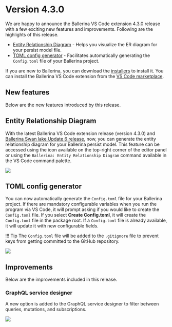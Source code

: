 # Version 4.3.0

We are happy to announce the Ballerina VS Code extension 4.3.0 release with a few exciting new features and improvements. Following are the highlights of this release.

- [Entity Relationship Diagram](#entity-relationship-diagram) - Helps you visualize the ER diagram for your persist model file.
- [TOML config generator](#toml-config-generator) - Facilitates automatically generating the `Config.toml` file of your Ballerina project.

If you are new to Ballerina, you can download the [installers](https://ballerina.io/downloads/) to install it. You can install the Ballerina VS Code extension from the [VS Code marketplace](https://marketplace.visualstudio.com/items?itemName=WSO2.ballerina).

## New features

Below are the new features introduced by this release.

## Entity Relationship Diagram

With the latest Ballerina VS Code extension release (version 4.3.0) and <a href="https://ballerina.io/downloads/" target="_blank">Ballerina Swan lake Update 6 release</a>, now, you can generate the entity relationship diagram for your Ballerina persist model. This feature can be accessed using the icon available on the top-right corner of the editor panel or using the `Ballerina: Entity Relationship Diagram` command available in the VS Code command palette.

<img src="/learn/images/vs-code-extension/release-notes/v-4.3.0/er-diagram.gif" class="cInlineImage-full"/>

## TOML config generator

You can now automatically generate the `Config.toml` file for your Ballerina project. If there are mandatory configurable variables when you run the program via VS Code, it will prompt asking if you would like to create the `Config.toml` file. If you select **Create Config.toml**, it will create the `Config.toml` file in the package root. If a `Config.toml` file is already available, it will update it with new configurable fields. 

!!! Tip
    The `Config.toml` file will be added to the `.gitignore` file to prevent keys from getting committed to the GitHub repository.

<img src="/learn/images/vs-code-extension/release-notes/v-4.3.0/toml-config-creator.gif" class="cInlineImage-full"/>

## Improvements

Below are the improvements included in this release.

### GraphQL service designer

A new option is added to the GraphQL service designer to filter between queries, mutations, and subscriptions.

<img src="/learn/images/vs-code-extension/release-notes/v-4.3.0/graphql-filtering.gif" class="cInlineImage-full"/>
